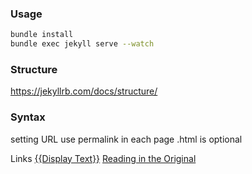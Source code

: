 ### Usage

```sh
bundle install
bundle exec jekyll serve --watch
```

### Structure

https://jekyllrb.com/docs/structure/

### Syntax

setting URL
use permalink in each page
.html is optional

Links
[{{Display Text}}]({{URL}})
[Reading in the Original](https://xkcd.com/2168/)
